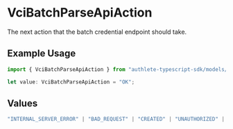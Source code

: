 # VciBatchParseApiAction

The next action that the batch credential endpoint should take.

## Example Usage

```typescript
import { VciBatchParseApiAction } from "authlete-typescript-sdk/models/operations";

let value: VciBatchParseApiAction = "OK";
```

## Values

```typescript
"INTERNAL_SERVER_ERROR" | "BAD_REQUEST" | "CREATED" | "UNAUTHORIZED" | "FORBIDDEN" | "JSON" | "JWT" | "OK"
```